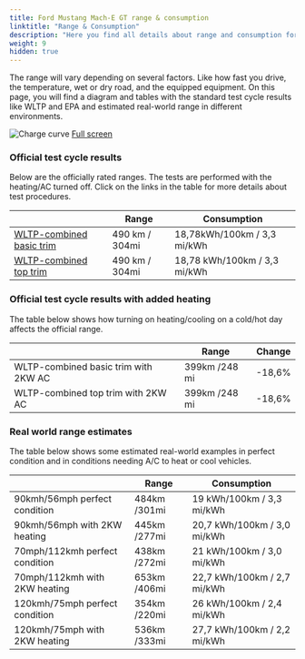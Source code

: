 ```yaml
---
title: Ford Mustang Mach-E GT range & consumption
linktitle: "Range & Consumption"
description: "Here you find all details about range and consumption for Ford Mustang Mach-E GT."
weight: 9
hidden: true
---
```

<!-- markdownlint-disable MD033 -->
<object type="image/svg+xml" data="../modelnavigation.svg"></object>

The range will vary depending on several factors. Like how fast you drive, the temperature, wet or dry road, and the equipped equipment. On this page, you will find a diagram and tables with the standard test cycle results like WLTP and EPA and estimated real-world range in different environments. 

![Charge curve](../range.svg  "Range information")
[Full screen](../range.svg)

### Official test cycle results

Below are the officially rated ranges. The tests are performed with the heating/AC turned off. Click on the links in the table for more details about test procedures. 

| | Range  | Consumption  |
|----|-----|------|
| [WLTP-combined basic trim](../../../../../guides/understandingrange/wltp/) | 490 km / 304mi |18,78kWh/100km / 3,3 mi/kWh | 
| [WLTP-combined top trim](../../../../../guides/understandingrange/wltp/) | 490 km / 304mi | 18,78 kWh/100km / 3,3 mi/kWh | 

### Official test cycle results with added heating

The table below shows how turning on heating/cooling on a cold/hot day affects the official range. 

| | Range  | Change  |
|----|-----|------|
| WLTP-combined basic trim with 2KW AC | 399km /248 mi | -18,6%|
| WLTP-combined top trim with 2KW AC | 399km /248 mi | -18,6%|

### Real world range estimates

The table below shows some estimated real-world examples in perfect condition and in conditions needing A/C to heat or cool vehicles. 

| | Range  | Consumption  |
|----|-----|------|
| 90kmh/56mph perfect condition | 484km /301mi| 19 kWh/100km / 3,3 mi/kWh |
| 90kmh/56mph with 2KW heating | 445km /277mi| 20,7 kWh/100km / 3,0 mi/kWh |
| 70mph/112kmh perfect condition | 438km /272mi| 21 kWh/100km / 3,0 mi/kWh|
| 70mph/112kmh with 2KW heating | 653km /406mi| 22,7 kWh/100km / 2,7 mi/kWh  |
| 120kmh/75mph perfect condition | 354km /220mi| 26 kWh/100km / 2,4 mi/kWh |
| 120kmh/75mph with 2KW heating | 536km /333mi| 27,7 kWh/100km / 2,2 mi/kWh |

